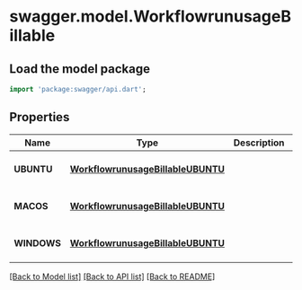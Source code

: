 # swagger.model.WorkflowrunusageBillable

## Load the model package
```dart
import 'package:swagger/api.dart';
```

## Properties
Name | Type | Description | Notes
------------ | ------------- | ------------- | -------------
**UBUNTU** | [**WorkflowrunusageBillableUBUNTU**](WorkflowrunusageBillableUBUNTU.md) |  | [optional] [default to null]
**MACOS** | [**WorkflowrunusageBillableUBUNTU**](WorkflowrunusageBillableUBUNTU.md) |  | [optional] [default to null]
**WINDOWS** | [**WorkflowrunusageBillableUBUNTU**](WorkflowrunusageBillableUBUNTU.md) |  | [optional] [default to null]

[[Back to Model list]](../README.md#documentation-for-models) [[Back to API list]](../README.md#documentation-for-api-endpoints) [[Back to README]](../README.md)

